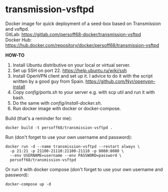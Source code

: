 # transmission-vsftpd

Docker image for quick deployment of a seed-box based on Transmission and vsftpd.  
GitLab: https://gitlab.com/persoff68-docker/transmission-vsftpd  
Docker Hub: https://hub.docker.com/repository/docker/persoff68/transmission-vsftpd

**HOW-TO**  
1. Install Ubuntu distributive on your local or virtual server.
2. Set up SSH on port 22. https://help.ubuntu.ru/wiki/ssh
3. Install OpenVPN client and set up it. I advice to do it with the script written by a good guy from Spain. https://github.com/Nyr/openvpn-install
4. Copy _config/ports.sh_ to your server e.g. with scp util and run it with bash.
5. Do the same with _config/install-docker.sh_.
6. Run docker image with docker or docker-compose.

Build (that's a reminder for me):  
```
docker build -t persoff68/transmission-vsftpd .
```

Run (don't forget to use your own username and password):  
```
docker run -d --name transmission-vsftpd --restart always \
  -p 21:21 -p 21100-21110:21100-21110 -p 8080:8080 \
  --env USERNAME=username --env PASSWORD=password \
  persoff68/transmission-vsftpd 
```

Or run it with docker compose (don't forget to use your own username and password):
```
docker-compose up -d
```
